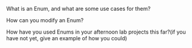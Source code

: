 What is an Enum, and what are some use cases for them?

How can you modify an Enum?

How have you used Enums in your afternoon lab projects this far?(if you have not yet, give an example of how you could)